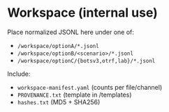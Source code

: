 # Workspace (internal use)

Place normalized JSONL here under one of:
- `/workspace/optionA/*.jsonl`
- `/workspace/optionB/<scenario>/*.jsonl`
- `/workspace/optionC/{botsv3,otrf,lab}/*.jsonl`

Include:
- `workspace-manifest.yaml` (counts per file/channel)
- `PROVENANCE.txt` (template in /templates)
- `hashes.txt` (MD5 + SHA256)
